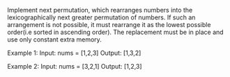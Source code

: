 Implement next permutation, which rearranges numbers into the lexicographically next greater permutation of numbers.
If such an arrangement is not possible, it must rearrange it as the lowest possible order(i.e sorted in ascending order).
The replacement must be in place and use only constant extra memory.

Example 1:
Input: nums = [1,2,3]
Output: [1,3,2]

Example 2: 
Input: nums = [3,2,1]
Output: [1,2,3]
